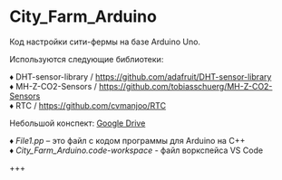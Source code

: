 # City_Farm_Arduino

Код настройки сити-фермы на базе Arduino Uno. 

Используются следующие библиотеки:

♦ DHT-sensor-library / https://github.com/adafruit/DHT-sensor-library <br>
♦ MH-Z-CO2-Sensors / https://github.com/tobiasschuerg/MH-Z-CO2-Sensors <br>
♦ RTC / https://github.com/cvmanjoo/RTC

Небольшой конспект: [Google Drive](https://docs.google.com/document/d/1cDQXyRBJo9yiUTyEtSX7WBYH4Pq35oOjftM2cYVd6oY/)

♦ *File1.pp* – это файл с кодом программы для Arduino на C++<br>
♦ *City_Farm_Arduino.code-workspace* - файл воркспейса VS Code



+++
